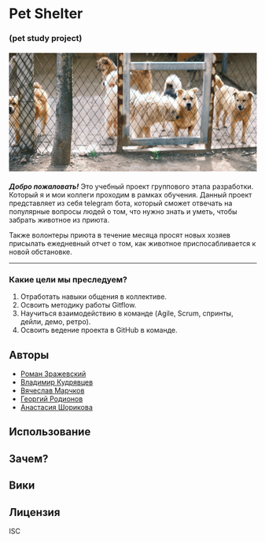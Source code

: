 # Pet Shelter 
### (pet study project)
<h4 align="center">
  <img alt="pet shelter" src="pet-shelter.jpg">
</h4>

***Добро пожаловать!*** Это учебный проект группового этапа разработки.
Который я и мои коллеги проходим в рамках обучения.
Данный проект представляет из себя telegram бота,
который сможет отвечать на популярные вопросы людей о том,
что нужно знать и уметь, чтобы забрать животное из приюта.

Также волонтеры приюта в течение месяца просят новых хозяев присылать
ежедневный отчет о том, как животное приспосабливается к новой обстановке.


---

### Какие цели мы преследуем?

1. Отработать навыки общения в коллективе.
2. Освоить методику работы Gitflow.
3. Научиться взаимодействию в команде (Agile, Scrum, спринты, дейли, демо, ретро).
4. Освоить ведение проекта в GitHub в команде.

## Авторы

- [Роман Зражевский](https://github.com/ZRoman87)
- [Владимир Кудрявцев](https://github.com/ztmwtm)
- [Вячеслав Марчков](https://github.com/SlavaMarchkov)
- [Георгий Родионов](https://github.com/GEORGE2066)
- [Анастасия Шорикова](https://github.com/DuBlack1)

## Использование

## Зачем?

## Вики

## Лицензия

ISC
